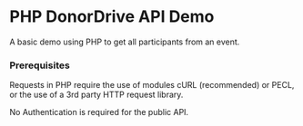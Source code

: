 # PHP DonorDrive API Demo
A basic demo using PHP to get all participants from an event.

### Prerequisites

Requests in PHP require the use of modules cURL (recommended) or PECL, or the use of a 3rd party HTTP request library.

No Authentication is required for the public API.
